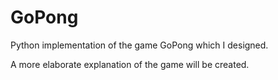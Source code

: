 # GoPong

Python implementation of the game GoPong which I designed.

A more elaborate explanation of the game will be created.
